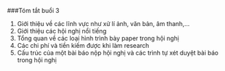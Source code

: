 ###Tóm tắt buổi 3
1) Giới thiệu về các lĩnh vực như xử lí ảnh, văn bản, âm thanh,...
2) Giới thiệu các hội nghị nổi tiếng
3) Tổng quan về các loại hình trình bày paper trong hội nghị
4) Các chi phí và tiền kiếm được khi làm research
5) Cấu trúc của một bài báo nộp hội nghị và các trình tự xét duyệt bài báo trong hội nghị